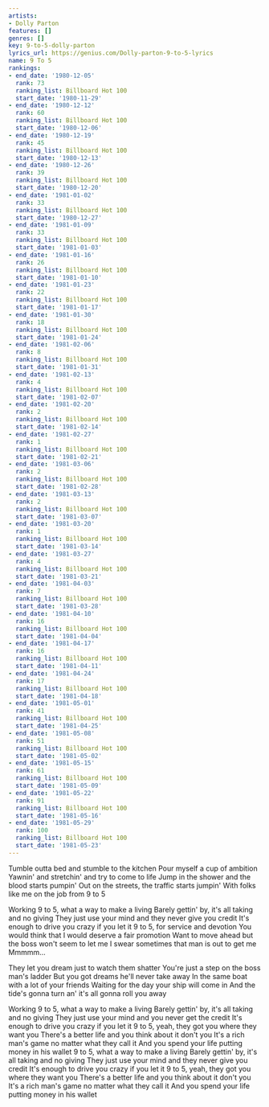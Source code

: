 ```yaml
---
artists:
- Dolly Parton
features: []
genres: []
key: 9-to-5-dolly-parton
lyrics_url: https://genius.com/Dolly-parton-9-to-5-lyrics
name: 9 To 5
rankings:
- end_date: '1980-12-05'
  rank: 73
  ranking_list: Billboard Hot 100
  start_date: '1980-11-29'
- end_date: '1980-12-12'
  rank: 60
  ranking_list: Billboard Hot 100
  start_date: '1980-12-06'
- end_date: '1980-12-19'
  rank: 45
  ranking_list: Billboard Hot 100
  start_date: '1980-12-13'
- end_date: '1980-12-26'
  rank: 39
  ranking_list: Billboard Hot 100
  start_date: '1980-12-20'
- end_date: '1981-01-02'
  rank: 33
  ranking_list: Billboard Hot 100
  start_date: '1980-12-27'
- end_date: '1981-01-09'
  rank: 33
  ranking_list: Billboard Hot 100
  start_date: '1981-01-03'
- end_date: '1981-01-16'
  rank: 26
  ranking_list: Billboard Hot 100
  start_date: '1981-01-10'
- end_date: '1981-01-23'
  rank: 22
  ranking_list: Billboard Hot 100
  start_date: '1981-01-17'
- end_date: '1981-01-30'
  rank: 18
  ranking_list: Billboard Hot 100
  start_date: '1981-01-24'
- end_date: '1981-02-06'
  rank: 8
  ranking_list: Billboard Hot 100
  start_date: '1981-01-31'
- end_date: '1981-02-13'
  rank: 4
  ranking_list: Billboard Hot 100
  start_date: '1981-02-07'
- end_date: '1981-02-20'
  rank: 2
  ranking_list: Billboard Hot 100
  start_date: '1981-02-14'
- end_date: '1981-02-27'
  rank: 1
  ranking_list: Billboard Hot 100
  start_date: '1981-02-21'
- end_date: '1981-03-06'
  rank: 2
  ranking_list: Billboard Hot 100
  start_date: '1981-02-28'
- end_date: '1981-03-13'
  rank: 2
  ranking_list: Billboard Hot 100
  start_date: '1981-03-07'
- end_date: '1981-03-20'
  rank: 1
  ranking_list: Billboard Hot 100
  start_date: '1981-03-14'
- end_date: '1981-03-27'
  rank: 4
  ranking_list: Billboard Hot 100
  start_date: '1981-03-21'
- end_date: '1981-04-03'
  rank: 7
  ranking_list: Billboard Hot 100
  start_date: '1981-03-28'
- end_date: '1981-04-10'
  rank: 16
  ranking_list: Billboard Hot 100
  start_date: '1981-04-04'
- end_date: '1981-04-17'
  rank: 16
  ranking_list: Billboard Hot 100
  start_date: '1981-04-11'
- end_date: '1981-04-24'
  rank: 17
  ranking_list: Billboard Hot 100
  start_date: '1981-04-18'
- end_date: '1981-05-01'
  rank: 41
  ranking_list: Billboard Hot 100
  start_date: '1981-04-25'
- end_date: '1981-05-08'
  rank: 51
  ranking_list: Billboard Hot 100
  start_date: '1981-05-02'
- end_date: '1981-05-15'
  rank: 61
  ranking_list: Billboard Hot 100
  start_date: '1981-05-09'
- end_date: '1981-05-22'
  rank: 91
  ranking_list: Billboard Hot 100
  start_date: '1981-05-16'
- end_date: '1981-05-29'
  rank: 100
  ranking_list: Billboard Hot 100
  start_date: '1981-05-23'
---
```

Tumble outta bed and stumble to the kitchen
Pour myself a cup of ambition
Yawnin' and stretchin' and try to come to life
Jump in the shower and the blood starts pumpin'
Out on the streets, the traffic starts jumpin'
With folks like me on the job from 9 to 5


Working 9 to 5, what a way to make a living
Barely gettin' by, it's all taking and no giving
They just use your mind and they never give you credit
It's enough to drive you crazy if you let it
9 to 5, for service and devotion
You would think that I would deserve a fair promotion
Want to move ahead but the boss won't seem to let me
I swear sometimes that man is out to get me
Mmmmm...


They let you dream just to watch them shatter
You're just a step on the boss man's ladder
But you got dreams he'll never take away
In the same boat with a lot of your friends
Waiting for the day your ship will come in
And the tide's gonna turn an' it's all gonna roll you away


Working 9 to 5, what a way to make a living
Barely gettin' by, it's all taking and no giving
They just use your mind and you never get the credit
It's enough to drive you crazy if you let it
9 to 5, yeah, they got you where they want you
There's a better life and you think about it don't you
It's a rich man's game no matter what they call it
And you spend your life putting money in his wallet
9 to 5, what a way to make a living
Barely gettin' by, it's all taking and no giving
They just use your mind and they never give you credit
It's enough to drive you crazy if you let it
9 to 5, yeah, they got you where they want you
There's a better life and you think about it don't you
It's a rich man's game no matter what they call it
And you spend your life putting money in his wallet
